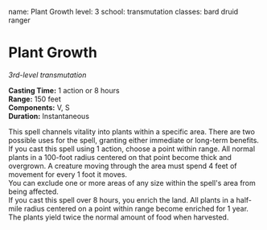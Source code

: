 name: Plant Growth
level: 3
school: transmutation
classes: bard
         druid
         ranger

# Plant Growth 
_3rd-level transmutation_ 

**Casting Time:** 1 action or 8 hours    
**Range:** 150 feet    
**Components:** V, S    
**Duration:** Instantaneous 

This spell channels vitality into plants within a specific area. There are two possible uses for the spell, granting either immediate or long-term benefits.    
If you cast this spell using 1 action, choose a point within range. All normal plants in a 100-foot radius centered on that point become thick and overgrown. A creature moving through the area must spend 4 feet of movement for every 1 foot it moves.    
You can exclude one or more areas of any size within the spell's area from being affected.    
If you cast this spell over 8 hours, you enrich the land. All plants in a half-mile radius centered on a point within range become enriched for 1 year. The plants yield twice the normal amount of food when harvested. 